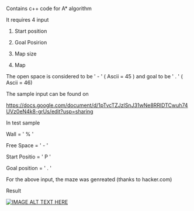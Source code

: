 Contains c++ code for A* algorithm

It requires 4 input

1) Start position

2) Goal Posirion

3) Map size

4) Map

The open space is considered to be ' - ' ( Ascii = 45 ) and goal to be ' . ' ( Ascii = 46)

The sample input can be found on 

https://docs.google.com/document/d/1pTvcTZJzlSnJ31wNe8RRlDTCwuh74UVz0eN4k8-grUs/edit?usp=sharing

In test sample 

Wall = ' % '

Free Space = ' - '

Start Positio = ' P '

Goal position = ' . '

For the above input, the maze was genreated (thanks to hacker.com)

Result

[![IMAGE ALT TEXT HERE](http://img.youtube.com/vi/azx9UGc6go4/0.jpg)](https://www.youtube.com/watch?v=azx9UGc6go4)


